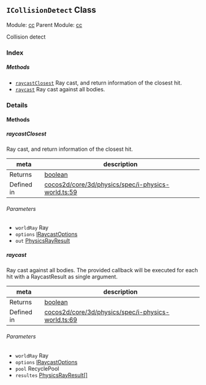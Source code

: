 ## `ICollisionDetect` Class



Module: [cc](../modules/cc.md)
Parent Module: [cc](../modules/cc.md)


Collision detect



### Index



##### Methods

  - [`raycastClosest`](#raycastclosest) Ray cast, and return information of the closest hit.
  - [`raycast`](#raycast) Ray cast against all bodies.



### Details




<!-- Method Block -->
#### Methods


##### raycastClosest

Ray cast, and return information of the closest hit.

| meta | description |
|------|-------------|
| Returns | <a href="https://developer.mozilla.org/en/JavaScript/Reference/Global_Objects/Boolean" class="crosslink external" target="_blank">boolean</a> 
| Defined in | [cocos2d/core/3d/physics/spec/i-physics-world.ts:59](https://github.com/cocos-creator/engine/blob/2fda22be5638065a190bc4c97da6548631319aba/cocos2d/core/3d/physics/spec/i-physics-world.ts#L59) |

###### Parameters
- `worldRay` Ray 
- `options` <a href="../classes/IRaycastOptions.html" class="crosslink">IRaycastOptions</a> 
- `out` <a href="../classes/PhysicsRayResult.html" class="crosslink">PhysicsRayResult</a> 


##### raycast

Ray cast against all bodies. The provided callback will be executed for each hit with a RaycastResult as single argument.

| meta | description |
|------|-------------|
| Returns | <a href="https://developer.mozilla.org/en/JavaScript/Reference/Global_Objects/Boolean" class="crosslink external" target="_blank">boolean</a> 
| Defined in | [cocos2d/core/3d/physics/spec/i-physics-world.ts:69](https://github.com/cocos-creator/engine/blob/2fda22be5638065a190bc4c97da6548631319aba/cocos2d/core/3d/physics/spec/i-physics-world.ts#L69) |

###### Parameters
- `worldRay` Ray 
- `options` <a href="../classes/IRaycastOptions.html" class="crosslink">IRaycastOptions</a> 
- `pool` RecyclePool 
- `resultes` <a href="../classes/PhysicsRayResult.html" class="crosslink">PhysicsRayResult[]</a> 



